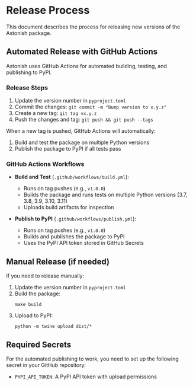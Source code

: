 # Release Process

This document describes the process for releasing new versions of the Astonish package.

## Automated Release with GitHub Actions

Astonish uses GitHub Actions for automated building, testing, and publishing to PyPI.

### Release Steps

1. Update the version number in `pyproject.toml`
2. Commit the changes: `git commit -m "Bump version to x.y.z"`
3. Create a new tag: `git tag vx.y.z`
4. Push the changes and tag: `git push && git push --tags`

When a new tag is pushed, GitHub Actions will automatically:
1. Build and test the package on multiple Python versions
2. Publish the package to PyPI if all tests pass

### GitHub Actions Workflows

- **Build and Test** (`.github/workflows/build.yml`): 
  - Runs on tag pushes (e.g., `v1.0.0`)
  - Builds the package and runs tests on multiple Python versions (3.7, 3.8, 3.9, 3.10, 3.11)
  - Uploads build artifacts for inspection

- **Publish to PyPI** (`.github/workflows/publish.yml`):
  - Runs on tag pushes (e.g., `v1.0.0`)
  - Builds and publishes the package to PyPI
  - Uses the PyPI API token stored in GitHub Secrets

## Manual Release (if needed)

If you need to release manually:

1. Update the version number in `pyproject.toml`
2. Build the package:
   ```
   make build
   ```
3. Upload to PyPI:
   ```
   python -m twine upload dist/*
   ```

## Required Secrets

For the automated publishing to work, you need to set up the following secret in your GitHub repository:

- `PYPI_API_TOKEN`: A PyPI API token with upload permissions
